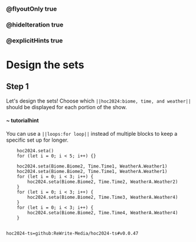 ### @flyoutOnly true
### @hideIteration true
### @explicitHints true

# Design the sets

## Step 1
Let's design the sets! Choose which ``||hoc2024:biome, time, and weather||`` should be displayed for each portion of the show.

#### ~ tutorialhint
You can use a ``||loops:for loop||`` instead of multiple blocks to keep a specific set up for longer.

```ghost
    hoc2024.seta()
    for (let i = 0; i < 5; i++) {}
```
```template
    hoc2024.seta(Biome.Biome2, Time.Time1, WeatherA.Weather1)
    hoc2024.seta(Biome.Biome2, Time.Time1, WeatherA.Weather1)
    for (let i = 0; i < 3; i++) {
        hoc2024.seta(Biome.Biome2, Time.Time2, WeatherA.Weather2)
    }
    for (let i = 0; i < 3; i++) {
        hoc2024.seta(Biome.Biome2, Time.Time3, WeatherA.Weather4)
    }
    for (let i = 0; i < 3; i++) {
        hoc2024.seta(Biome.Biome2, Time.Time4, WeatherA.Weather4)
    }
    
```

```package
hoc2024-ts=github:ReWrite-Media/hoc2024-ts#v0.0.47
```